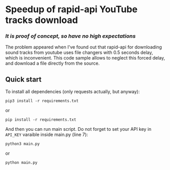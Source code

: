 # Speedup of rapid-api YouTube tracks download
### *It is proof of concept, so have no high expectations*


The problem appeared when I've found out that rapid-api for downloading sound tracks from youtube uses file changers with 0.5 seconds delay, which is inconvenient. This code sample allows to neglect this forced delay, and download a file directly from the source.


## Quick start
To install all dependencies (only requests actually, but anyway):
```
pip3 install -r requirements.txt
```
or 
```
pip install -r requirements.txt
```
And then you can run main script. Do not forget to set your API key in ```API_KEY``` varaible inside main.py (line 7):
```
python3 main.py
```
or
```
python main.py
```